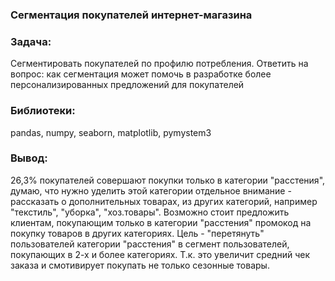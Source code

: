 ### Сегментация покупателей интернет-магазина
### Задача:
Сегментировать покупателей по профилю потребления. Ответить на вопрос: как сегментация может помочь в разработке более персонализированных предложений для покупателей

### Библиотеки:
pandas, numpy, seaborn, matplotlib, pymystem3

### Вывод:
26,3% покупателей совершают покупки только в категории "расстения", думаю, что нужно уделить этой категории отдельное внимание - рассказать о дополнительных товарах, из других категорий, например "текстиль", "уборка", "хоз.товары". Возможно стоит предложить клиентам, покупающим только в категории "расстения" промокод на покупку товаров в других категориях. Цель - "перетянуть" пользователей категории "расстения" в сегмент пользователей, покупающих в 2-х и более категориях. Т.к. это увеличит средний чек заказа и смотивирует покупать не только сезонные товары.

